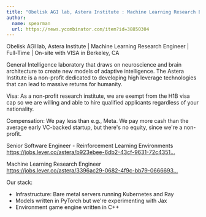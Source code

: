 ```yaml
---
title: "Obelisk AGI lab, Astera Institute : Machine Learning Research Engineer"
author:
  name: spearman
  url: https://news.ycombinator.com/item?id=38850304
---
```

Obelisk AGI lab, Astera Institute | Machine Learning Research Engineer | Full-Time | On-site with VISA in Berkeley, CA

General Intelligence laboratory that draws on neuroscience and brain architecture to create new models of adaptive intelligence. The Astera Institute is a non-profit dedicated to developing high leverage technologies that can lead to massive returns for humanity.

Visa: As a non-profit research institute, we are exempt from the H1B visa cap so we are willing and able to hire qualified applicants regardless of your nationality.

Compensation: We pay less than e.g., Meta. We pay more cash than the average early VC-backed startup, but there&#x27;s no equity, since we&#x27;re a non-profit.

Senior Software Engineer - Reinforcement Learning Environments <a href="https:&#x2F;&#x2F;jobs.lever.co&#x2F;astera&#x2F;b923ebee-6db2-43cf-9631-72c4351e555d" rel="nofollow">https:&#x2F;&#x2F;jobs.lever.co&#x2F;astera&#x2F;b923ebee-6db2-43cf-9631-72c4351...</a>

Machine Learning Research Engineer <a href="https:&#x2F;&#x2F;jobs.lever.co&#x2F;astera&#x2F;3396ac29-0682-4f9c-bb79-066669383fe1" rel="nofollow">https:&#x2F;&#x2F;jobs.lever.co&#x2F;astera&#x2F;3396ac29-0682-4f9c-bb79-0666693...</a>

Our stack:
- Infrastructure: Bare metal servers running Kubernetes and Ray
- Models written in PyTorch but we&#x27;re experimenting with Jax
- Environment game engine written in C++
